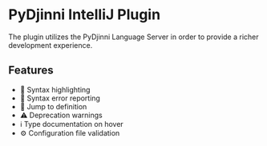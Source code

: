 # PyDjinni IntelliJ Plugin

The plugin utilizes the PyDjinni Language Server in order to provide a richer development experience.

## Features

* 🌈 Syntax highlighting
* 🔎 Syntax error reporting
* 🎯 Jump to definition
* ⚠️ Deprecation warnings
* ℹ️ Type documentation on hover
* ⚙️ Configuration file validation
